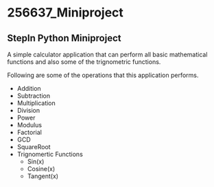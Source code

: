 # 256637_Miniproject
## StepIn Python Miniproject

A simple calculator application that can perform all basic mathematical functions and also some of the trignometric functions.

Following are some of the operations that this application performs.

* Addition
* Subtraction
* Multiplication
* Division
* Power
* Modulus
* Factorial
* GCD
* SquareRoot 
* Trignomertic Functions
    * Sin(x)
    * Cosine(x)
    * Tangent(x)